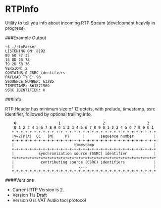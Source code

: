 # RTPInfo
Utility to tell you info about incoming RTP Stream (development heavily in progress)


###Example Output
```
~$ ./rtpParser
LISTENING ON: 8192
80 60 F7 35
15 8D 26 78
79 2D 5B 36
VERSION: 2
CONTAINS 0 CSRC identifiers
PAYLOAD TYPE: 96
SEQUENCE NUMBER: 63285
TIMESTAMP: 361571960
SSRC IDENTIFIER: 0
```

###Info

RTP Header has minimum size of 12 octets, with prelude, timestamp, ssrc identifier, followed by optional trailing info.

```
    0                   1                   2                   3
    0 1 2 3 4 5 6 7 8 9 0 1 2 3 4 5 6 7 8 9 0 1 2 3 4 5 6 7 8 9 0 1
   +-+-+-+-+-+-+-+-+-+-+-+-+-+-+-+-+-+-+-+-+-+-+-+-+-+-+-+-+-+-+-+-+
   |V=2|P|X|  CC   |M|     PT      |       sequence number         |
   +-+-+-+-+-+-+-+-+-+-+-+-+-+-+-+-+-+-+-+-+-+-+-+-+-+-+-+-+-+-+-+-+
   |                           timestamp                           |
   +-+-+-+-+-+-+-+-+-+-+-+-+-+-+-+-+-+-+-+-+-+-+-+-+-+-+-+-+-+-+-+-+
   |           synchronization source (SSRC) identifier            |
   +=+=+=+=+=+=+=+=+=+=+=+=+=+=+=+=+=+=+=+=+=+=+=+=+=+=+=+=+=+=+=+=+
   |            contributing source (CSRC) identifiers             |
   |                             ....                              |
   +-+-+-+-+-+-+-+-+-+-+-+-+-+-+-+-+-+-+-+-+-+-+-+-+-+-+-+-+-+-+-+-+
```

####Versions   
* Current RTP Version is 2.
* Version 1 is Draft
* Version 0 is VAT Audio tool protocol

